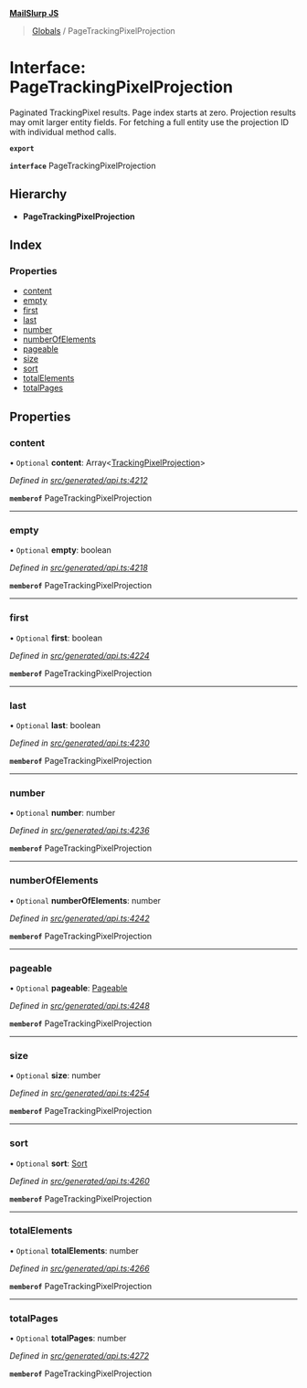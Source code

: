 **[MailSlurp JS](../README.md)**

> [Globals](../README.md) / PageTrackingPixelProjection

# Interface: PageTrackingPixelProjection

Paginated TrackingPixel results. Page index starts at zero. Projection results may omit larger entity fields. For fetching a full entity use the projection ID with individual method calls.

**`export`** 

**`interface`** PageTrackingPixelProjection

## Hierarchy

* **PageTrackingPixelProjection**

## Index

### Properties

* [content](pagetrackingpixelprojection.md#content)
* [empty](pagetrackingpixelprojection.md#empty)
* [first](pagetrackingpixelprojection.md#first)
* [last](pagetrackingpixelprojection.md#last)
* [number](pagetrackingpixelprojection.md#number)
* [numberOfElements](pagetrackingpixelprojection.md#numberofelements)
* [pageable](pagetrackingpixelprojection.md#pageable)
* [size](pagetrackingpixelprojection.md#size)
* [sort](pagetrackingpixelprojection.md#sort)
* [totalElements](pagetrackingpixelprojection.md#totalelements)
* [totalPages](pagetrackingpixelprojection.md#totalpages)

## Properties

### content

• `Optional` **content**: Array\<[TrackingPixelProjection](trackingpixelprojection.md)>

*Defined in [src/generated/api.ts:4212](https://github.com/mailslurp/mailslurp-client/blob/eace919/src/generated/api.ts#L4212)*

**`memberof`** PageTrackingPixelProjection

___

### empty

• `Optional` **empty**: boolean

*Defined in [src/generated/api.ts:4218](https://github.com/mailslurp/mailslurp-client/blob/eace919/src/generated/api.ts#L4218)*

**`memberof`** PageTrackingPixelProjection

___

### first

• `Optional` **first**: boolean

*Defined in [src/generated/api.ts:4224](https://github.com/mailslurp/mailslurp-client/blob/eace919/src/generated/api.ts#L4224)*

**`memberof`** PageTrackingPixelProjection

___

### last

• `Optional` **last**: boolean

*Defined in [src/generated/api.ts:4230](https://github.com/mailslurp/mailslurp-client/blob/eace919/src/generated/api.ts#L4230)*

**`memberof`** PageTrackingPixelProjection

___

### number

• `Optional` **number**: number

*Defined in [src/generated/api.ts:4236](https://github.com/mailslurp/mailslurp-client/blob/eace919/src/generated/api.ts#L4236)*

**`memberof`** PageTrackingPixelProjection

___

### numberOfElements

• `Optional` **numberOfElements**: number

*Defined in [src/generated/api.ts:4242](https://github.com/mailslurp/mailslurp-client/blob/eace919/src/generated/api.ts#L4242)*

**`memberof`** PageTrackingPixelProjection

___

### pageable

• `Optional` **pageable**: [Pageable](pageable.md)

*Defined in [src/generated/api.ts:4248](https://github.com/mailslurp/mailslurp-client/blob/eace919/src/generated/api.ts#L4248)*

**`memberof`** PageTrackingPixelProjection

___

### size

• `Optional` **size**: number

*Defined in [src/generated/api.ts:4254](https://github.com/mailslurp/mailslurp-client/blob/eace919/src/generated/api.ts#L4254)*

**`memberof`** PageTrackingPixelProjection

___

### sort

• `Optional` **sort**: [Sort](sort.md)

*Defined in [src/generated/api.ts:4260](https://github.com/mailslurp/mailslurp-client/blob/eace919/src/generated/api.ts#L4260)*

**`memberof`** PageTrackingPixelProjection

___

### totalElements

• `Optional` **totalElements**: number

*Defined in [src/generated/api.ts:4266](https://github.com/mailslurp/mailslurp-client/blob/eace919/src/generated/api.ts#L4266)*

**`memberof`** PageTrackingPixelProjection

___

### totalPages

• `Optional` **totalPages**: number

*Defined in [src/generated/api.ts:4272](https://github.com/mailslurp/mailslurp-client/blob/eace919/src/generated/api.ts#L4272)*

**`memberof`** PageTrackingPixelProjection
